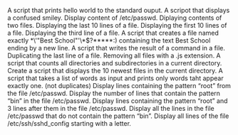 A script that prints hello world to the standard ouput.
A scripot that displays a confused smiley.
Display content of /etc/passwd.
Diplaying contents of two files.
Displaying the last 10 lines of a file.
Displaying the first 10 lines of a file.
Displaying the third line of a file.
A script that creates a file named exactly \*\\'"Best School"\'\\*$\?\*\*\*\*\*:) containing the text Best School ending by a new line.
A script that writes the result of a command in a file.
Duplicating the last line of a file.
Removing all files with a .js extension.
A script that counts all directories and subdirectories in a current directory.
Create a script that displays the 10 newest files in the current directory.
A script that takes a list of words as input and prints only words taht appear exactly one. (not duplicates)
Display lines containing the pattern “root” from the file /etc/passwd.
Display the number of lines that contain the pattern “bin” in the file /etc/passwd.
Display lines containing the pattern “root” and 3 lines after them in the file /etc/passwd.
Display all the lines in the file /etc/passwd that do not contain the pattern “bin”.
Display all lines of the file /etc/ssh/sshd_config starting with a letter.
